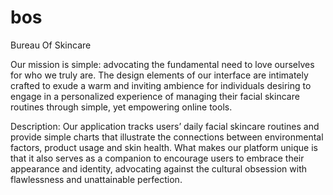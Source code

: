 # bos

Bureau Of Skincare

Our mission is simple: advocating the fundamental need to love ourselves for who we truly are.  The design elements of our interface are intimately crafted to exude a warm and inviting ambience for individuals desiring to engage in a personalized experience of managing their facial skincare routines through simple, yet empowering online tools.

Description: Our application tracks users’ daily facial skincare routines and provide simple charts that illustrate the connections between environmental factors, product usage and skin health.  What makes our platform unique is that it also serves as a companion to encourage users to embrace their appearance and identity, advocating against the cultural obsession with flawlessness and unattainable perfection.
